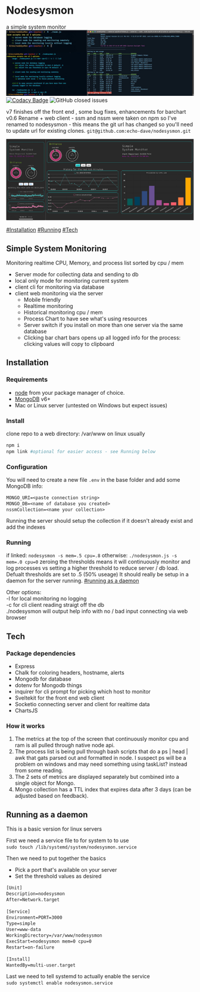 # Nodesysmon

a simple system monitor
![cli nodesysmon](readme/cliCombined.jpg)
[![Codacy Badge](https://app.codacy.com/project/badge/Grade/7841499643c94833b32b7e366c05c051)](https://app.codacy.com/gh/echo-dave/nodesysmon/dashboard?utm_source=gh&utm_medium=referral&utm_content=&utm_campaign=Badge_grade) ![GitHub closed issues](https://img.shields.io/github/issues-closed-raw/echo-dave/nodesysmon)

v7 finishes off the front end , some bug fixes, enhancements for barchart  
v0.6 Rename + web client - ssm and nssm were taken on npm so I've renamed to nodesysmon - this means the git url has changed so you'll need to update url for existing clones. `git@github.com:echo-dave/nodesysmon.git`

![web client nodesysmon](readme/webcombined.jpg)

[#Installation](#installation) [#Running](#running) [#Tech](#tech)

## Simple System Monitoring

Monitoring realtime CPU, Memory, and process list sorted by cpu / mem

- Server mode for collecting data and sending to db
- local only mode for monitoring current system
- client cli for monitoring via database
- client web monitoring via the server
  - Mobile friendly
  - Realtime monitoring
  - Historical monitoring cpu / mem
  - Process Chart to have see what's using resources
  - Server switch if you install on more than one server via the same database
  - Clicking bar chart bars opens up all logged info for the process: clicking values will copy to clipboard

## Installation

### Requirements

- [node](https://nodejs.org/en) from your package manager of choice.
- [MongoDB](http://mongodb.com) v6+
- Mac or Linux server (untested on Windows but expect issues)

### Install

clone repo to a web directory: /var/www on linux usually

```bash
npm i
npm link #optional for easier access - see Running below
```

### Configuration

You will need to create a new file `.env` in the base folder and add some MongoDB info:

```editorconfig
MONGO_URI=<paste connection string>
MONGO_DB=<name of database you created>
nssmCollection=<name your collection>
```

Running the server should setup the collection if it doesn't already exist and add the indexes

### Running

if linked:
`nodesysmon -s mem=.5 cpu=.8`
otherwise:
`./nodesysmon.js -s mem=.0 cpu=0`
zeroing the thresholds means it will continuously monitor and log processes vs setting a higher threshold to reduce server / db load. Defualt thresholds are set to .5 (50% useage) It should really be setup in a daemon for the server running. [#running as a daemon](#running-as-a-daemon)

Other options:  
 -l for local monitoring no logging  
 -c for cli client reading straigt off the db  
 ./nodesysmon will output help info with no / bad input
connecting via web browser

## Tech

### Package dependencies

- Express
- Chalk for coloring headers, hostname, alerts
- Mongodb for database
- dotenv for Mongodb things
- inquirer for cli prompt for picking which host to monitor
- Sveltekit for the front end web client
- Socketio connecting server and client for realtime data
- ChartsJS

### How it works

1. The metrics at the top of the screen that continuously monitor cpu and ram is all pulled through native node api.
2. The process list is being pull through bash scripts that do a ps | head | awk that gats parsed out and formatted in node. I suspect ps will be a problem on windows and may need something using taskList? instead from some reading.
3. The 2 sets of metrics are displayed separately but combined into a single object for Mongo.
4. Mongo collection has a TTL index that expires data after 3 days (can be adjusted based on feedback).

## Running as a daemon

This is a basic version for linux servers

First we need a service file to for system to to use  
`sudo touch /lib/systemd/system/nodesysmon.service`

Then we need to put together the basics

- Pick a port that's available on your server
- Set the threshold values as desired

```
[Unit]
Description=nodesysmon
After=Network.target

[Service]
Environment=PORT=3000
Type=simple
User=www-data
WorkingDirectory=/var/www/nodesysmon
ExecStart=nodesysmon mem=0 cpu=0
Restart=on-failure

[Install]
WantedBy=multi-user.target
```

Last we need to tell systemd to actually enable the service  
`sudo systemctl enable nodesysmon.service`
